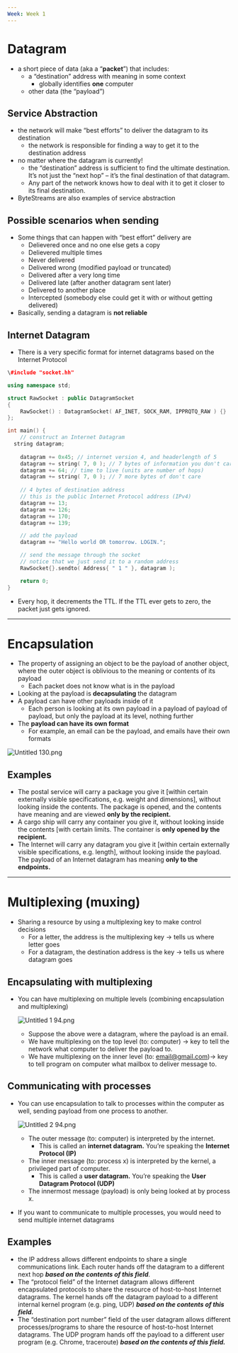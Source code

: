 ```yaml
---
Week: Week 1
---
```

# Datagram

- a short piece of data (aka a “**packet**”) that includes:
    - a “destination” address with meaning in some context
        - globally identifies **one** computer
    - other data (the “payload”)

## Service Abstraction

- the network will make “best efforts” to deliver the datagram to its destination
    - the network is responsible for finding a way to get it to the destination address
- no matter where the datagram is currently!
    - the “destination” address is sufficient to find the ultimate destination. It’s not just the “next hop” – it’s the final destination of that datagram.
    - Any part of the network knows how to deal with it to get it closer to its final destination.
- ByteStreams are also examples of service abstraction

## Possible scenarios when sending

- Some things that can happen with “best effort” delivery are
    - Delievered once and no one else gets a copy
    - Delievered multiple times
    - Never delivered
    - Delivered wrong (modified payload or truncated)
    - Delivered after a very long time
    - Delivered late (after another datagram sent later)
    - Delivered to another place
    - Intercepted (somebody else could get it with or without getting delivered)
- Basically, sending a datagram is **not reliable**

## Internet Datagram

- There is a very specific format for internet datagrams based on the Internet Protocol

```C++
\#include "socket.hh"

using namespace std;

struct RawSocket : public DatagramSocket
{
	RawSocket() : DatagramSocket( AF_INET, SOCK_RAM, IPPRQTQ_RAW ) {}
};

int main() {
	// construct an Internet Datagram
  string datagram;
	
	datagram += 0x45; // internet version 4, and headerlength of 5
	datagram += string( 7, 0 ); // 7 bytes of information you don't care abt
	datagram += 64; // time to live (units are number of hops)
	datagram += string( 7, 0 ); // 7 more bytes of don't care
	
	// 4 bytes of destination address
	// this is the public Internet Protocol address (IPv4)
	datagram += 13;
	datagram += 126;
	datagram += 170;
	datagram += 139;

	// add the payload
	datagram += "Hello world OR tomorrow. LOGIN.";

	// send the message through the socket
	// notice that we just send it to a random address
	RawSocket{}.sendto( Address{ " 1 " }, datagram );

	return 0;
}
```

- Every hop, it decrements the TTL. If the TTL ever gets to zero, the packet just gets ignored.

---

# Encapsulation

- The property of assigning an object to be the payload of another object, where the outer object is oblivious to the meaning or contents of its payload
    - Each packet does not know what is in the payload
- Looking at the payload is **decapsulating** the datagram
- A payload can have other payloads inside of it
    - Each person is looking at its own payload in a payload of payload of payload, but only the payload at its level, nothing further
- The **payload can have its own format**
    - For example, an email can be the payload, and emails have their own formats

![Untitled 130.png](attachments/Untitled%20130.png)

## Examples

- The postal service will carry a package you give it [within certain externally visible specifications, e.g. weight and dimensions], without looking inside the contents. The package is opened, and the contents have meaning and are viewed **only by the recipient.**
- A cargo ship will carry any container you give it, without looking inside the contents [with certain limits. The container is **only opened by the recipient.**
- The Internet will carry any datagram you give it [within certain externally visible specifications, e.g. length], without looking inside the payload. The payload of an Internet datagram has meaning **only to the endpoints.**

---

# Multiplexing (muxing)

- Sharing a resource by using a multiplexing key to make control decisions
    - For a letter, the address is the multiplexing key → tells us where letter goes
    - For a datagram, the destination address is the key → tells us where datagram goes

## Encapsulating with multiplexing

- You can have multiplexing on multiple levels (combining encapsulation and multiplexing)
    
    ![Untitled 1 94.png](attachments/Untitled%201%2094.png)
    
    - Suppose the above were a datagram, where the payload is an email.
    - We have multiplexing on the top level (to: computer) → key to tell the network what computer to deliver the payload to.
    - We have multiplexing on the inner level (to: email@gmail.com)→ key to tell program on computer what mailbox to deliver message to.

## Communicating with processes

- You can use encapsulation to talk to processes within the computer as well, sending payload from one process to another.
    
    ![Untitled 2 94.png](attachments/Untitled%202%2094.png)
    
    - The outer message (to: computer) is interpreted by the internet.
        - This is called an **internet datagram.** You’re speaking the **Internet Protocol (IP)**
    - The inner message (to: process x) is interpreted by the kernel, a privileged part of computer.
        - This is called a **user datagram.** You’re speaking the **User Datagram Protocol (UDP)**
    - The innermost message (payload) is only being looked at by process x.
- If you want to communicate to multiple processes, you would need to send multiple internet datagrams

## Examples

- the IP address allows different endpoints to share a single communications link. Each router hands off the datagram to a different next hop _**based on the contents of this field**_.
- The “protocol field” of the Internet datagram allows different encapsulated protocols to share the resource of host-to-host Internet datagrams. The kernel hands off the datagram payload to a different internal kernel program (e.g. ping, UDP) _**based on the contents of this field.**_
- The “destination port number” field of the user datagram allows different processes/programs to share the resource of host-to-host Internet datagrams. The UDP program hands off the payload to a different user program (e.g. Chrome, traceroute) _**based on the contents of this field.**_
